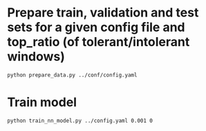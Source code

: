 # Prepare train, validation and test sets for a given config file and top_ratio (of tolerant/intolerant windows)
```
python prepare_data.py ../conf/config.yaml
```

# Train model
```
python train_nn_model.py ../config.yaml 0.001 0
```
